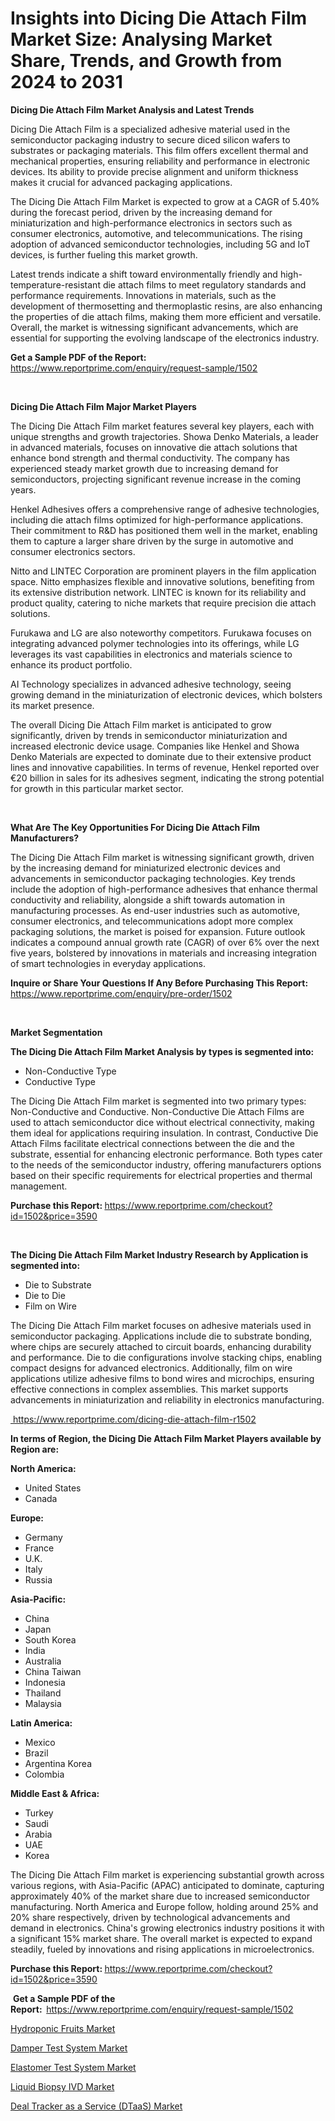 <p><h1>Insights into Dicing Die Attach Film Market Size: Analysing Market Share, Trends, and Growth from 2024 to 2031</h1></p><p><strong>Dicing Die Attach Film Market Analysis and Latest Trends</strong></p>
<p><p>Dicing Die Attach Film is a specialized adhesive material used in the semiconductor packaging industry to secure diced silicon wafers to substrates or packaging materials. This film offers excellent thermal and mechanical properties, ensuring reliability and performance in electronic devices. Its ability to provide precise alignment and uniform thickness makes it crucial for advanced packaging applications.</p><p>The Dicing Die Attach Film Market is expected to grow at a CAGR of 5.40% during the forecast period, driven by the increasing demand for miniaturization and high-performance electronics in sectors such as consumer electronics, automotive, and telecommunications. The rising adoption of advanced semiconductor technologies, including 5G and IoT devices, is further fueling this market growth.</p><p>Latest trends indicate a shift toward environmentally friendly and high-temperature-resistant die attach films to meet regulatory standards and performance requirements. Innovations in materials, such as the development of thermosetting and thermoplastic resins, are also enhancing the properties of die attach films, making them more efficient and versatile. Overall, the market is witnessing significant advancements, which are essential for supporting the evolving landscape of the electronics industry.</p></p>
<p><strong>Get a Sample PDF of the Report:&nbsp;</strong> <a href="https://www.reportprime.com/enquiry/request-sample/1502">https://www.reportprime.com/enquiry/request-sample/1502</a></p>
<p>&nbsp;</p>
<p><strong>Dicing Die Attach Film Major Market Players</strong></p>
<p><p>The Dicing Die Attach Film market features several key players, each with unique strengths and growth trajectories. Showa Denko Materials, a leader in advanced materials, focuses on innovative die attach solutions that enhance bond strength and thermal conductivity. The company has experienced steady market growth due to increasing demand for semiconductors, projecting significant revenue increase in the coming years.</p><p>Henkel Adhesives offers a comprehensive range of adhesive technologies, including die attach films optimized for high-performance applications. Their commitment to R&D has positioned them well in the market, enabling them to capture a larger share driven by the surge in automotive and consumer electronics sectors.</p><p>Nitto and LINTEC Corporation are prominent players in the film application space. Nitto emphasizes flexible and innovative solutions, benefiting from its extensive distribution network. LINTEC is known for its reliability and product quality, catering to niche markets that require precision die attach solutions.</p><p>Furukawa and LG are also noteworthy competitors. Furukawa focuses on integrating advanced polymer technologies into its offerings, while LG leverages its vast capabilities in electronics and materials science to enhance its product portfolio.</p><p>AI Technology specializes in advanced adhesive technology, seeing growing demand in the miniaturization of electronic devices, which bolsters its market presence.</p><p>The overall Dicing Die Attach Film market is anticipated to grow significantly, driven by trends in semiconductor miniaturization and increased electronic device usage. Companies like Henkel and Showa Denko Materials are expected to dominate due to their extensive product lines and innovative capabilities. In terms of revenue, Henkel reported over €20 billion in sales for its adhesives segment, indicating the strong potential for growth in this particular market sector.</p></p>
<p>&nbsp;</p>
<p><strong>What Are The Key Opportunities For Dicing Die Attach Film Manufacturers?</strong></p>
<p><p>The Dicing Die Attach Film market is witnessing significant growth, driven by the increasing demand for miniaturized electronic devices and advancements in semiconductor packaging technologies. Key trends include the adoption of high-performance adhesives that enhance thermal conductivity and reliability, alongside a shift towards automation in manufacturing processes. As end-user industries such as automotive, consumer electronics, and telecommunications adopt more complex packaging solutions, the market is poised for expansion. Future outlook indicates a compound annual growth rate (CAGR) of over 6% over the next five years, bolstered by innovations in materials and increasing integration of smart technologies in everyday applications.</p></p>
<p><strong>Inquire or Share Your Questions If Any Before Purchasing This Report:</strong> <a href="https://www.reportprime.com/enquiry/pre-order/1502">https://www.reportprime.com/enquiry/pre-order/1502</a></p>
<p>&nbsp;</p>
<p><strong>Market Segmentation</strong></p>
<p><strong>The Dicing Die Attach Film Market Analysis by types is segmented into:</strong></p>
<p><ul><li>Non-Conductive Type</li><li>Conductive Type</li></ul></p>
<p><p>The Dicing Die Attach Film market is segmented into two primary types: Non-Conductive and Conductive. Non-Conductive Die Attach Films are used to attach semiconductor dice without electrical connectivity, making them ideal for applications requiring insulation. In contrast, Conductive Die Attach Films facilitate electrical connections between the die and the substrate, essential for enhancing electronic performance. Both types cater to the needs of the semiconductor industry, offering manufacturers options based on their specific requirements for electrical properties and thermal management.</p></p>
<p><strong>Purchase this Report:&nbsp;</strong><a href="https://www.reportprime.com/checkout?id=1502&price=3590">https://www.reportprime.com/checkout?id=1502&price=3590</a></p>
<p>&nbsp;</p>
<p><strong>The Dicing Die Attach Film Market Industry Research by Application is segmented into:</strong></p>
<p><ul><li>Die to Substrate</li><li>Die to Die</li><li>Film on Wire</li></ul></p>
<p><p>The Dicing Die Attach Film market focuses on adhesive materials used in semiconductor packaging. Applications include die to substrate bonding, where chips are securely attached to circuit boards, enhancing durability and performance. Die to die configurations involve stacking chips, enabling compact designs for advanced electronics. Additionally, film on wire applications utilize adhesive films to bond wires and microchips, ensuring effective connections in complex assemblies. This market supports advancements in miniaturization and reliability in electronics manufacturing.</p></p>
<p><a href="https://www.reportprime.com/dicing-die-attach-film-r1502">&nbsp;https://www.reportprime.com/dicing-die-attach-film-r1502</a></p>
<p><strong>In terms of Region, the Dicing Die Attach Film Market Players available by Region are:</strong></p>
<p>
    <p> <strong> North America: </strong>
        <ul>
            <li>United States</li>
            <li>Canada</li>
        </ul>
        </p> 
    <p> <strong> Europe: </strong>
        <ul>
            <li>Germany</li>
            <li>France</li>
            <li>U.K.</li>
            <li>Italy</li>
            <li>Russia</li>
        </ul>
        </p> 
    <p> <strong> Asia-Pacific: </strong>
        <ul>
            <li>China</li>
            <li>Japan</li>
            <li>South Korea</li>
            <li>India</li>
            <li>Australia</li>
            <li>China Taiwan</li>
            <li>Indonesia</li>
            <li>Thailand</li>
            <li>Malaysia</li>
        </ul>
        </p> 
    <p> <strong> Latin America: </strong>
        <ul>
            <li>Mexico</li>
            <li>Brazil</li>
            <li>Argentina Korea</li>
            <li>Colombia</li>
        </ul>
        </p> 
    <p> <strong> Middle East & Africa: </strong>
        <ul>
            <li>Turkey</li>
            <li>Saudi</li>
            <li>Arabia</li>
            <li>UAE</li>
            <li>Korea</li>
        </ul>
    </p>
    </p>
<p><p>The Dicing Die Attach Film market is experiencing substantial growth across various regions, with Asia-Pacific (APAC) anticipated to dominate, capturing approximately 40% of the market share due to increased semiconductor manufacturing. North America and Europe follow, holding around 25% and 20% share respectively, driven by technological advancements and demand in electronics. China's growing electronics industry positions it with a significant 15% market share. The overall market is expected to expand steadily, fueled by innovations and rising applications in microelectronics.</p></p>
<p><strong>Purchase this Report: </strong><a href="https://www.reportprime.com/checkout?id=1502&price=3590">https://www.reportprime.com/checkout?id=1502&price=3590</a></p>
<p>&nbsp;<strong>Get a Sample PDF of the Report:&nbsp;&nbsp;</strong><a href="https://www.reportprime.com/enquiry/request-sample/1502">https://www.reportprime.com/enquiry/request-sample/1502</a></p>
<p><strong></strong></p>
<p><p><a href="https://www.linkedin.com/pulse/how-regional-markets-adapting-hydroponic-fruits-market-6t60c?trackingId=6NwMgsz8SkWVp3gVSvwFvA%3D%3D">Hydroponic Fruits Market</a></p><p><a href="https://issuu.com/reportprime-2/docs/damper-test-system-market-size-2030_d7f4ef00fb701a">Damper Test System Market</a></p><p><a href="https://issuu.com/reportprime-2/docs/elastomer-test-system-market-size-2_b0dbddfc259095">Elastomer Test System Market</a></p><p><a href="https://medium.com/@pippa.ball45457/liquid-biopsy-ivd-industry-sector-market-dynamics-and-future-scenarios-2024-2031-a02fb5aa7cda">Liquid Biopsy IVD Market</a></p><p><a href="https://medium.com/@lamm8276/global-perspectives-on-deal-tracker-as-a-service-dtaas-market-trends-and-forecast-2024-2031-368688ba36bf">Deal Tracker as a Service (DTaaS) Market</a></p></p>